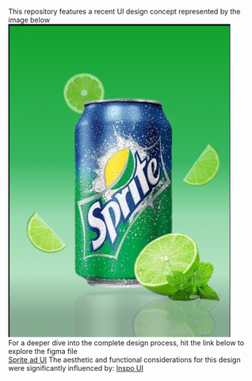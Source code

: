 This repository features a recent UI design concept represented by the image below <br>
<img src="./sprite ad.png" alt="sprite add"></img> <br>
For a deeper dive into the complete design process, hit the link below to explore the figma file <br>
<a href="https://www.figma.com/design/BeBWqtkpk150IFBD2ZCzNp/sprite-ad?node-id=0-1&p=f&t=GuMW6RAcIbO0MRAu-0">Sprite ad UI</a>
The aesthetic and functional considerations for this design were significantly influenced by:
<a href="https://www.behance.net/gallery/225338513/Product-Poster-Design-Template?tracking_source=search_projects|posters&l=9">Inspo UI</a>
